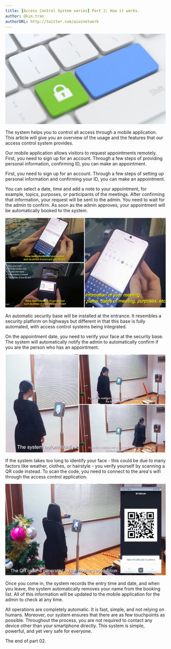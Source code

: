 ```yaml
---
title: [Access Control System series] Part 2: How it works.
author: @kim.tran
authorURL: http://twitter.com/aioznetwork
---
```


![assets/2021-04-22-access-control-2/Untitled.png](assets/2021-04-22-access-control-2/Untitled.png)
<!--truncate-->

The system helps you to control all access through a mobile application. This article will give you an overview of the usage and the features that our access control system provides.

Our mobile application allows visitors to request appointments remotely. First, you need to sign up for an account. Through a few steps of providing personal information, confirming ID, you can make an appointment.

First, you need to sign up for an account. Through a few steps of setting up personal information and confirming your ID, you can make an appointment.

You can select a date, time and add a note to your appointment, for example, topics, purposes, or participants of the meetings. After confirming that information, your request will be sent to the admin. You need to wait for the admin to confirm. As soon as the admin approves, your appointment will be automatically booked to the system.

![assets/2021-04-22-access-control-2/step.png](assets/2021-04-22-access-control-2/step.png)

An automatic security base will be installed at the entrance. It resembles a security platform on highways but different in that this base is fully automated, with access control systems being integrated.

On the appointment date, you need to verify your face at the security base. The system will automatically notify the admin to automatically confirm if you are the person who has an appointment.

![assets/2021-04-22-access-control-2/visit_step.png](assets/2021-04-22-access-control-2/visit_step.png)

If the system takes too long to identify your face - this could be due to many factors like weather, clothes, or hairstyle - you verify yourself by scanning a QR code instead. To scan the code, you need to connect to the area's wifi through the access control application.

![assets/2021-04-22-access-control-2/QR.png](assets/2021-04-22-access-control-2/QR.png)

Once you come in, the system records the entry time and date, and when you leave, the system automatically removes your name from the booking list. All of this information will be updated to the mobile application for the admin to check at any time.

All operations are completely automatic. It is fast, simple, and not relying on humans. Moreover, our system ensures that there are as few touchpoints as possible. Throughout the process, you are not required to contact any device other than your smartphone directly. This system is simple, powerful, and yet very safe for everyone.

The end of part 02.
